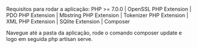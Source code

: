 Requisitos para rodar a aplicação: PHP >= 7.0.0 |
OpenSSL PHP Extension |
PDO PHP Extension |
Mbstring PHP Extension |
Tokenizer PHP Extension |
XML PHP Extension |
SQlite Extension |
Composer

Navegue até a pasta da aplicação, rode o comando composer update e logo em seguida php artisan serve.

